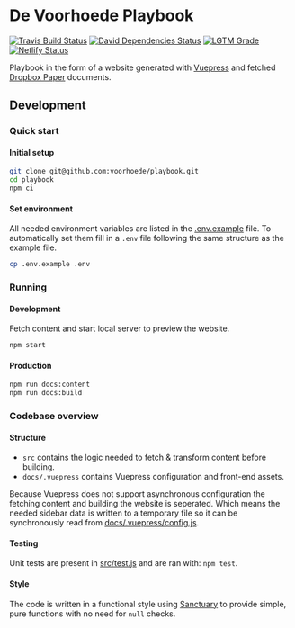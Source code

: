 # De Voorhoede Playbook
[![Travis Build Status][travis-icon]][travis]
[![David Dependencies Status][david-icon]][david]
[![LGTM Grade][lgtm-icon]][lgtm]
[![Netlify Status][netlify-icon]][netlify]

Playbook in the form of a website generated with [Vuepress](https://vuepress.vuejs.org/) and fetched [Dropbox Paper](https://www.dropbox.com/paper) documents.

## Development

### Quick start
#### Initial setup
```sh
git clone git@github.com:voorhoede/playbook.git
cd playbook
npm ci
```

#### Set environment
All needed environment variables are listed in the [.env.example](.env.example) file. To automatically set them fill in a `.env` file following the same structure as the example file.
```sh
cp .env.example .env
```

### Running
#### Development
Fetch content and start local server to preview the website.
```sh
npm start
```

#### Production
```sh
npm run docs:content
npm run docs:build
```

### Codebase overview
#### Structure
- `src` contains the logic needed to fetch & transform content before building.
- `docs/.vuepress` contains Vuepress configuration and front-end assets.

Because Vuepress does not support asynchronous configuration the fetching content and building the website is seperated. Which means the needed sidebar data is written to a temporary file so it can be synchronously read from [docs/.vuepress/config.js](docs/.vuepress/config.js).

#### Testing
Unit tests are present in [src/test.js](src/test.js) and are ran with: `npm test`.

#### Style
The code is written in a functional style using [Sanctuary](https://sanctuary.js.org/) to provide simple, pure functions with no need for `null` checks.

[travis]: https://travis-ci.org/voorhoede/playbook/branches
[travis-icon]: https://img.shields.io/travis/voorhoede/playbook/master.svg?style=flat-square
[david]: https://david-dm.org/voorhoede/playbook
[david-icon]: https://img.shields.io/david/voorhoede/playbook.svg?style=flat-square
[lgtm]: https://lgtm.com/projects/g/voorhoede/playbook/
[lgtm-icon]: https://img.shields.io/lgtm/grade/javascript/g/voorhoede/playbook.svg?style=flat-square
[netlify]: https://app.netlify.com/sites/voorhoede-playbook/deploys
[netlify-icon]: https://api.netlify.com/api/v1/badges/6cb9ad83-2aee-4233-9ed3-62d0fa799b9f/deploy-status
